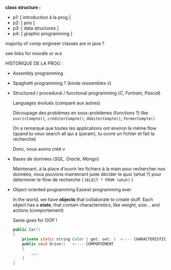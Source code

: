 
**class structure :** 
-  p1: [ introduction à la prog ]
-  p2: [ poo ]
-  p3: [ data structures ]
-  p4: [ graphic programming ]

majority of comp engineer classes are in java ?

see links for moodle or w.e

HISTORIQUE DE LA PROG : 
-  Assembly programming
-  Spaghetti programming ? (kinda ressembles v)
-  Structured / procedural / functional programming (*C, Fortram, Pascal*)
	
	Languages évolués (comparé aux autres)
	
	Découpage des problèmes en sous-problèmes (functions ?) like `ouvrirCompte()`, `créditerCompte()`, `débiterCompte()`, `fermerCompte()` 
	
	
	On a remarqué que toutes les applications ont environ le même flow (quand tu veux search all qui a (param), tu ouvre un fichier et fait la recherche)
	
	Donc, nous avons créé v
-  Bases de données (*SQL, Oracle, Mongo*)
	
	Maintenant, à la place d'ouvrir les fichiers à la main pour rechercher nos données, nous pouvons maintenant juste décider le quoi (what ?) pour 
	déterminer le flow de recherche ( `SELECT * FROM (what)` )
-  Object oriented programming
	Easiest programming ever
	
	In the world, we have **objects** that collaborate to create stuff. 
	Each object has a **state**, that contain characteristics, like weight, size... and actions (comportement)
	
	Same goes for OOP !
	
	``` java
	public Car()
	{
		private static string Color { get; set; }  <---- CHARACTERISTIC
		public void Drive()   <---- COMPORTEMENT
		{
			...
		}
	}
	```

